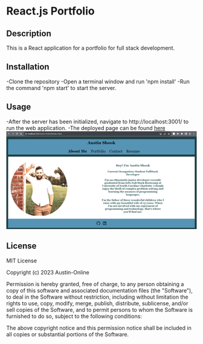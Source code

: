 # React.js Portfolio

## Description
This is a React application for a portfolio for full stack development.

## Installation
-Clone the repository
-Open a terminal window and run 'npm install'
-Run the command 'npm start' to start the server.

## Usage
-After the server has been initialized, navigate to http://localhost:3001/ to run the web application.
-The deployed page can be found [here](https://austin-online.github.io/literate-robot/)
![screengrab](./src/images/Screengrab.png)

## License
MIT License

Copyright (c) 2023 Austin-Online

Permission is hereby granted, free of charge, to any person obtaining a copy
of this software and associated documentation files (the "Software"), to deal
in the Software without restriction, including without limitation the rights
to use, copy, modify, merge, publish, distribute, sublicense, and/or sell
copies of the Software, and to permit persons to whom the Software is
furnished to do so, subject to the following conditions:

The above copyright notice and this permission notice shall be included in all
copies or substantial portions of the Software.